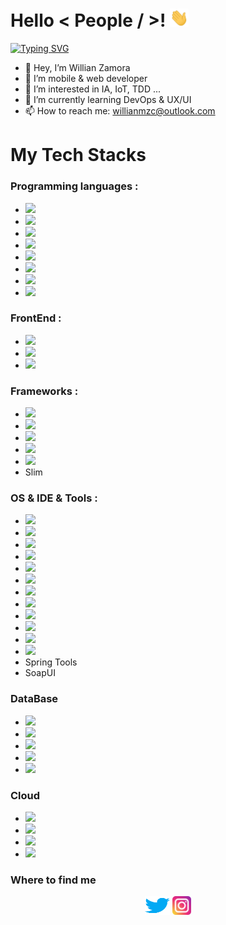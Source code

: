 <h1> Hello  < People / >! <img src = "https://raw.githubusercontent.com/willianmzc/willianmzc/main/wave.gif" width = 30px> </h1>
<p>
  <a href="https://git.io/typing-svg"><img src="https://readme-typing-svg.herokuapp.com?font=Fira+Code&pause=1000&width=435&lines=Welcome+to+my+GitHub+Profile!;I'm+a+Computer+and+Information+Technology+Technician;I'm+a+Systems+Engineer" alt="Typing SVG" /></a>
</p>
  


- 👋 Hey, I’m Willian Zamora
- 👋 I’m mobile & web developer
- 👀 I’m interested in IA, IoT, TDD ...
- 🌱 I’m currently learning DevOps & UX/UI
- 📫 How to reach me: willianmzc@outlook.com

# My Tech Stacks

### Programming languages : <br />
  - <img src="https://img.shields.io/badge/-Java-05122A?style=flat&logo=java"/>
  - <img src="https://img.shields.io/badge/-Kotlin-05122A?style=flat&logo=kotlin"/>
 - <img src="https://img.shields.io/badge/-Python-05122A?style=flat&logo=python"/>
 - <img src="https://img.shields.io/badge/-PHP-05122A?style=flat&logo=php"/>
 - <img src="https://img.shields.io/badge/-C Sharp-05122A?style=flat&logo=csharp"/>
 - <img src="https://img.shields.io/badge/-JavaScript-05122A?style=flat&logo=javascript"/>
 - <img src="https://img.shields.io/badge/-TypeScript-05122A?style=flat&logo=typescript"/>
 - <img src="https://img.shields.io/badge/-Visual Basic-05122A?style=flat&logo=visualbasic"/>
 
### FrontEnd : <br />
  - <img src="https://img.shields.io/badge/-HTML 5-05122A?style=flat&logo=html5"/>
  - <img src="https://img.shields.io/badge/-CSS3-05122A?style=flat&logo=css3"/>
  - <img src="https://img.shields.io/badge/-Sass-05122A?style=flat&logo=sass"/>

### Frameworks : <br />
  - <img src="https://img.shields.io/badge/-Spring Boot-05122A?style=flat&logo=springboot"/>
  - <img src="https://img.shields.io/badge/-Laravel-05122A?style=flat&logo=laravel"/>
  - <img src="https://img.shields.io/badge/-Django-05122A?style=flat&logo=django"/>
  - <img src="https://img.shields.io/badge/-Flask-05122A?style=flat&logo=flask"/>
  - <img src="https://img.shields.io/badge/-.NET-05122A?style=flat&logo=dotnet"/>
- Slim
 
### OS & IDE & Tools : <br />
  - <img src="https://img.shields.io/badge/-Linux-05122A?style=flat&logo=linux"/>
  - <img src="https://img.shields.io/badge/-Windows-05122A?style=flat&logo=windows"/>
  - <img src="https://img.shields.io/badge/-Visual Studio-05122A?style=flat&logo=visualstudio"/>
  - <img src="https://img.shields.io/badge/-Visual Studio Code-05122A?style=flat&logo=visualstudiocode"/>
  - <img src="https://img.shields.io/badge/-Postman-05122A?style=flat&logo=postman"/>
  - <img src="https://img.shields.io/badge/-Maven-05122A?style=flat&logo=apachemaven"/>
  - <img src="https://img.shields.io/badge/-Docker-05122A?style=flat&logo=docker"/>
  - <img src="https://img.shields.io/badge/-kubernetes-05122A?style=flat&logo=kubernetes"/>
  - <img src="https://img.shields.io/badge/-Android Studio-05122A?style=flat&logo=androidstudio"/>
  - <img src="https://img.shields.io/badge/-Git-05122A?style=flat&logo=git"/>
  - <img src="https://img.shields.io/badge/-GitHub-05122A?style=flat&logo=github"/>
  - <img src="https://img.shields.io/badge/-GitLab-05122A?style=flat&logo=gitlab"/>
  - Spring Tools
  - SoapUI

### DataBase
  - <img src="https://img.shields.io/badge/-Oracle-05122A?style=flat&logo=oracle"/>
  - <img src="https://img.shields.io/badge/-PostgreSQL-05122A?style=flat&logo=postgresql"/>
  - <img src="https://img.shields.io/badge/-MongoDb-05122A?style=flat&logo=mongodb"/>
  - <img src="https://img.shields.io/badge/-Microsoft SQL Server-05122A?style=flat&logo=microsoftsqlserver"/>
  - <img src="https://img.shields.io/badge/-MySql-05122A?style=flat&logo=mysql"/>

### Cloud
  - <img src="https://img.shields.io/badge/-Microsoft Azure-05122A?style=flat&logo=microsoftazure"/>
  - <img src="https://img.shields.io/badge/-DigitalOcean-05122A?style=flat&logo=digitalocean"/>
  - <img src="https://img.shields.io/badge/-Amazon AWS-05122A?style=flat&logo=amazonaws"/>
  - <img src="https://img.shields.io/badge/-Google Cloud-05122A?style=flat&logo=googlecloud"/>

<h3><b>Where to find me</b></h3>
<p align="center">
<a href="https://twitter.com/willianmzc" target="blank"><img align="center" src="https://raw.githubusercontent.com/willianmzc/willianmzc/main/twitter.svg" alt="Twitter" height="30" width="40" /></a>
<a href="https://www.instagram.com/willianmzc" target="blank"><img align="center" src="https://raw.githubusercontent.com/willianmzc/willianmzc/main/instagram.png" alt="Instagram" height="30" width="30" /></a>
</p>


<!---
willianmzc/willianmzc is a ✨ special ✨ repository because its `README.md` (this file) appears on your GitHub profile.
You can click the Preview link to take a look at your changes.
--->

